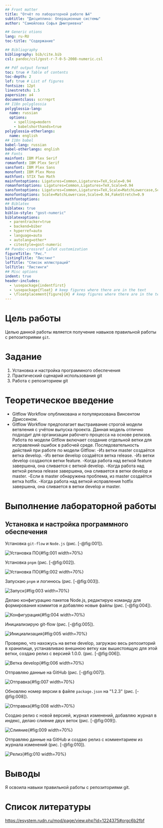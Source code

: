 ```yaml
---
## Front matter
title: "Отчёт по лабораторной работе №4"
subtitle: "Дисциплина: Операционные системы"
author: "Самойлова Софья Дмитриевна"

## Generic otions
lang: ru-RU
toc-title: "Содержание"

## Bibliography
bibliography: bib/cite.bib
csl: pandoc/csl/gost-r-7-0-5-2008-numeric.csl

## Pdf output format
toc: true # Table of contents
toc-depth: 2
lof: true # List of figures
fontsize: 12pt
linestretch: 1.5
papersize: a4
documentclass: scrreprt
## I18n polyglossia
polyglossia-lang:
  name: russian
  options:
	- spelling=modern
	- babelshorthands=true
polyglossia-otherlangs:
  name: english
## I18n babel
babel-lang: russian
babel-otherlangs: english
## Fonts
mainfont: IBM Plex Serif
romanfont: IBM Plex Serif
sansfont: IBM Plex Sans
monofont: IBM Plex Mono
mathfont: STIX Two Math
mainfontoptions: Ligatures=Common,Ligatures=TeX,Scale=0.94
romanfontoptions: Ligatures=Common,Ligatures=TeX,Scale=0.94
sansfontoptions: Ligatures=Common,Ligatures=TeX,Scale=MatchLowercase,Scale=0.94
monofontoptions: Scale=MatchLowercase,Scale=0.94,FakeStretch=0.9
mathfontoptions:
## Biblatex
biblatex: true
biblio-style: "gost-numeric"
biblatexoptions:
  - parentracker=true
  - backend=biber
  - hyperref=auto
  - language=auto
  - autolang=other*
  - citestyle=gost-numeric
## Pandoc-crossref LaTeX customization
figureTitle: "Рис."
listingTitle: "Листинг"
lofTitle: "Список иллюстраций"
lolTitle: "Листинги"
## Misc options
indent: true
header-includes:
  - \usepackage{indentfirst}
  - \usepackage{float} # keep figures where there are in the text
  - \floatplacement{figure}{H} # keep figures where there are in the text
---
```


# Цель работы

Целью данной работы является получение навыков правильной работы с репозиториями `git`.

# Задание

1. Установка и настройка программного обеспечения
2. Практический сценарий использования git
3. Работа с репозиторием git

# Теоретическое введение

- Gitflow Workflow опубликована и популяризована Винсентом Дриссеном.
- Gitflow Workflow предполагает выстраивание строгой модели ветвления с учётом выпуска проекта.
Данная модель отлично подходит для организации рабочего процесса на основе релизов.
Работа по модели Gitflow включает создание отдельной ветки для исправлений ошибок в рабочей среде.
Последовательность действий при работе по модели Gitflow:
-Из ветки master создаётся ветка develop.
-Из ветки develop создаётся ветка release.
-Из ветки develop создаются ветки feature.
-Когда работа над веткой feature завершена, она сливается с веткой develop.
-Когда работа над веткой релиза release завершена, она сливается в ветки develop и master.
-Если в master обнаружена проблема, из master создаётся ветка hotfix.
-Когда работа над веткой исправления hotfix завершена, она сливается в ветки develop и master.

# Выполнение лабораторной работы

## Установка и настройка программного обеспечения

Установка `git-flow` и `Node.js` (рис. [-@fig:001]).

![Установка ПО](image/1.jpg){#fig:001 width=70%}

Установка `pnpm` (рис. [-@fig:002]).

![Установка ПО](image/2.jpg){#fig:002 width=70%}

Запускаю `pnpm` и логинюсь (рис. [-@fig:003]).

![Запуск](image/3.jpg){#fig:003 width=70%}

Делаю конфигурацию пакетов Node.js, редактирую команду для формирования коммитов и добавляю новые файлы (рис. [-@fig:004]).

![Конфигурация](image/4.jpg){#fig:004 width=70%}

Инициализирую git-flow (рис. [-@fig:005]).

![Инициализация](image/5.jpg){#fig:005 width=70%}

Проверяю, что нахожусь на ветке develop, загружаю весь репозиторий в хранилище, устанавливаю внешнюю ветку как вышестоящую для этой ветки, создаю релиз с версией 1.0.0. (рис. [-@fig:006]).

![Ветка develop](image/6.jpg){#fig:006 width=70%}

Отправляю данные на GitHub (рис. [-@fig:007]).

![Отправка](image/7.jpg){#fig:007 width=70%}

Обновляю номер версии в файле `package.json` на "1.2.3" (рис. [-@fig:008]).

![Отправка](image/8.jpg){#fig:008 width=70%}

Создаю релиз с новой версией, журнал изменений, добавляю журнал в индекс, делаю слияние двух веток (рис. [-@fig:009]).

![Слияние](image/9.jpg){#fig:009 width=70%}

Отправляю данные на GitHub и создаю релиз с комментарием из журнала изменений (рис. [-@fig:010]).

![Релиз](image/10.jpg){#fig:010 width=70%}

# Выводы

Я освоила навыки правильной работы с репозиториями git.

# Список литературы
 
https://esystem.rudn.ru/mod/page/view.php?id=1224375#orgc6b2fbf